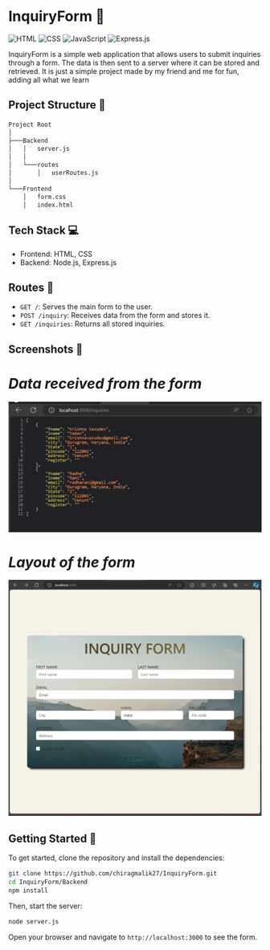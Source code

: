 # InquiryForm 📝

![HTML](https://img.shields.io/badge/-HTML-red)
![CSS](https://img.shields.io/badge/-CSS-blue)
![JavaScript](https://img.shields.io/badge/-JavaScript-yellow)
![Express.js](https://img.shields.io/badge/-Express.js-lightgrey)

InquiryForm is a simple web application that allows users to submit inquiries through a form. The data is then sent to a server where it can be stored and retrieved. It is just a simple project made by my friend and me for fun, adding all what we learn

## Project Structure 📂

```
Project Root
│
├───Backend
│   │   server.js
│   │
│   └───routes
│       │   userRoutes.js
│
└───Frontend
    │   form.css
    │   index.html
```

## Tech Stack 💻

- Frontend: HTML, CSS
- Backend: Node.js, Express.js

## Routes 🚦

- `GET /`: Serves the main form to the user.
- `POST /inquiry`: Receives data from the form and stores it.
- `GET /inquiries`: Returns all stored inquiries.

## Screenshots 📸

# _Data received from the form_

![Data Received](https://github.com/chiragmalik27/InquiryForm/blob/main/Data%20Recived.png)

# _Layout of the form_

![Form Layout](https://github.com/chiragmalik27/InquiryForm/blob/main/Form%20Layout.png)

## Getting Started 🚀

To get started, clone the repository and install the dependencies:

```bash
git clone https://github.com/chiragmalik27/InquiryForm.git
cd InquiryForm/Backend
npm install
```

Then, start the server:

```bash
node server.js
```

Open your browser and navigate to `http://localhost:3000` to see the form.
